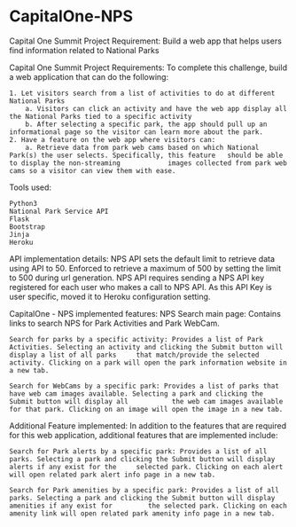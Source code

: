 # CapitalOne-NPS

Capital One Summit Project Requirement:
	Build a web app that helps users find information related to National Parks

Capital One Summit Project Requirements:
	To complete this challenge, build a web application that can do the following:

	1. Let visitors search from a list of activities to do at different National Parks
		a. Visitors can click an activity and have the web app display all the National Parks tied to a specific activity
		b. After selecting a specific park, the app should pull up an informational page so the visitor can learn more about the park.
	2. Have a feature on the web app where visitors can: 
		a. Retrieve data from park web cams based on which National Park(s) the user selects. Specifically, this feature   should be able to display the non-streaming 			  images collected from park web cams so a visitor can view them with ease.

Tools used:

	Python3
	National Park Service API
	Flask
	Bootstrap
	Jinja
	Heroku

API implementation details:
	NPS API sets the default limit to retrieve data using API to 50. Enforced to retrieve a maximum of 500 by setting the limit to 500 during url generation.
	NPS API requires sending a NPS API key registered for each user who makes a call to NPS API. As this API Key is user specific, moved it to Heroku configuration 	setting.

CapitalOne - NPS implemented features:
	NPS Search main page: Contains links to search NPS for Park Activities and Park WebCam.

	Search for parks by a specific activity: Provides a list of Park Activities. Selecting an activity and clicking the Submit button will display a list of all parks 	   that match/provide the selected activity. Clicking on a park will open the park information website in a new tab.

	Search for WebCams by a specific park: Provides a list of parks that have web cam images available. Selecting a park and clicking the Submit button will display all   	       the web cam images available for that park. Clicking on an image will open the image in a new tab.
	
Additional Feature implemented:
	In addition to the features that are required for this web application, additional features that are implemented include:

	Search for Park alerts by a specific park: Provides a list of all parks. Selecting a park and clicking the Submit button will display alerts if any exist for the 	  selected park. Clicking on each alert will open related park alert info page in a new tab.

	Search for Park amenities by a specific park: Provides a list of all parks. Selecting a park and clicking the Submit button will display amenities if any exist for 	    the selected park. Clicking on each amenity link will open related park amenity info page in a new tab.
	
